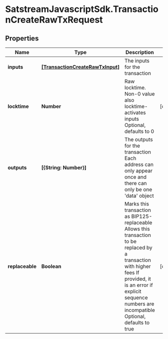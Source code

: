 # SatstreamJavascriptSdk.TransactionCreateRawTxRequest

## Properties
Name | Type | Description | Notes
------------ | ------------- | ------------- | -------------
**inputs** | [**[TransactionCreateRawTxInput]**](TransactionCreateRawTxInput.md) | The inputs for the transaction | 
**locktime** | **Number** | Raw locktime. Non-0 value also locktime-activates inputs Optional, defaults to 0 | [optional] 
**outputs** | **[{String: Number}]** | The outputs for the transaction Each address can only appear once and there can only be one &#x27;data&#x27; object | 
**replaceable** | **Boolean** | Marks this transaction as BIP125-replaceable Allows this transaction to be replaced by a transaction with higher fees If provided, it is an error if explicit sequence numbers are incompatible Optional, defaults to true | [optional] 
